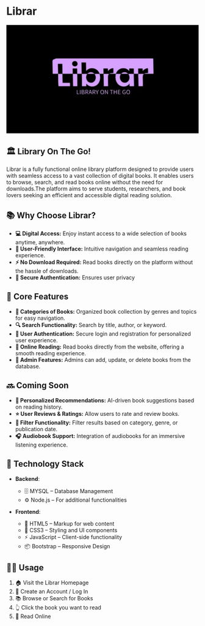 # Librar

![Librar Logo](https://github.com/ramygamal231/Librar/blob/main/Librar%20Logo.png)

## 🏛️ Library On The Go!

Librar is a fully functional online library platform designed to provide users with seamless access to a vast collection of digital books. It enables users to browse, search, and read books online without the need for downloads.The platform aims to serve students, researchers, and book lovers seeking an efficient and accessible digital reading solution.


## 📚 **Why Choose Librar?**
- **💻 Digital Access:** Enjoy instant access to a wide selection of books anytime, anywhere.
- **🎨 User-Friendly Interface:** Intuitive navigation and seamless reading experience.
- **⚡ No Download Required:** Read books directly on the platform without the hassle of downloads.
- **🔐 Secure Authentication:** Ensures user privacy


## 🌟 **Core Features**
- **📂 Categories of Books:** Organized book collection by genres and topics for easy navigation.
- **🔍 Search Functionality:** Search by title, author, or keyword.
- **🔑 User Authentication:** Secure login and registration for personalized user experience.
- **📖 Online Reading:** Read books directly from the website, offering a smooth reading experience.
- **👤 Admin Features:** Admins can add, update, or delete books from the database.


## 🔜 **Coming Soon**
- **🤖 Personalized Recommendations:** AI-driven book suggestions based on reading history.
- **⭐ User Reviews & Ratings:** Allow users to rate and review books.
- **🔎 Filter Functionality:** Filter results based on category, genre, or publication date.
- **🎧 Audiobook Support:** Integration of audiobooks for an immersive listening experience.


## 🔧 **Technology Stack**

- **Backend**:
  - 🗄️ MYSQL – Database Management
  - ⚙️ Node.js – For additional functionalities

- **Frontend**:
  - 📄 HTML5 – Markup for web content
  - 🎨 CSS3 – Styling and UI components
  - ⚡ JavaScript – Client-side functionality
  - 📦 Bootstrap – Responsive Design


## 👨‍💻 **Usage**
1. 🏠 Visit the Librar Homepage
2. 👤 Create an Account / Log In 
3. 📚 Browse or Search for Books
4. 👆 Click the book you want to read
5. 📖 Read Online 
